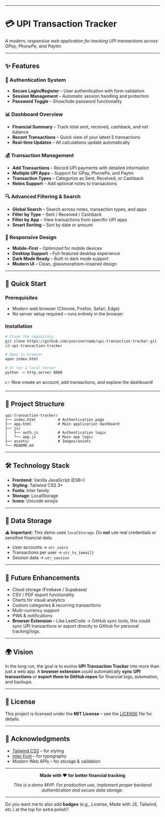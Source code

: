 

---

# 💳 UPI Transaction Tracker

*A modern, responsive web application for tracking UPI transactions across GPay, PhonePe, and Paytm.*

---

## ✨ Features

### 🔐 Authentication System

* **Secure Login/Register** – User authentication with form validation
* **Session Management** – Automatic session handling and protection
* **Password Toggle** – Show/hide password functionality

### 📊 Dashboard Overview

* **Financial Summary** – Track total sent, received, cashback, and net balance
* **Recent Transactions** – Quick view of your latest 5 transactions
* **Real-time Updates** – All calculations update automatically

### 💰 Transaction Management

* **Add Transactions** – Record UPI payments with detailed information
* **Multiple UPI Apps** – Support for GPay, PhonePe, and Paytm
* **Transaction Types** – Categorize as Sent, Received, or Cashback
* **Notes Support** – Add optional notes to transactions

### 🔍 Advanced Filtering & Search

* **Global Search** – Search across notes, transaction types, and apps
* **Filter by Type** – Sent / Received / Cashback
* **Filter by App** – View transactions from specific UPI apps
* **Smart Sorting** – Sort by date or amount

### 📱 Responsive Design

* **Mobile-First** – Optimized for mobile devices
* **Desktop Support** – Full-featured desktop experience
* **Dark Mode Ready** – Built-in dark mode support
* **Modern UI** – Clean, glassmorphism-inspired design

---

## 🚀 Quick Start

### Prerequisites

* Modern web browser (Chrome, Firefox, Safari, Edge)
* No server setup required – runs entirely in the browser

### Installation

```bash
# Clone the repository
git clone https://github.com/yourusername/upi-transaction-tracker.git
cd upi-transaction-tracker
```

```bash
# Open in browser
open index.html

# Or run a local server
python -m http.server 8000
```

👉 Now create an account, add transactions, and explore the dashboard!

---

## 📁 Project Structure

```
upi-transaction-tracker/
├── index.html          # Authentication page
├── app.html            # Main application dashboard
├── js/
│   ├── auth.js         # Authentication logic
│   └── app.js          # Main app logic
├── assets/             # Images/assets
└── README.md
```

---

## 🛠️ Technology Stack

* **Frontend**: Vanilla JavaScript (ES6+)
* **Styling**: Tailwind CSS 3+
* **Fonts**: Inter family
* **Storage**: LocalStorage
* **Icons**: Unicode emojis

---

## 💾 Data Storage

⚠️ **Important:** This demo uses `localStorage`.
Do **not** use real credentials or sensitive financial data.

* User accounts → `utr_users`
* Transactions per user → `utr_tx_{email}`
* Session data → `utr_session`

---

## 🔮 Future Enhancements

* Cloud storage (Firebase / Supabase)
* CSV / PDF export functionality
* Charts for visual analytics
* Custom categories & recurring transactions
* Multi-currency support
* PWA & notifications
* **Browser Extension** – Like LeetCode → GitHub sync tools, this could sync UPI transactions or export directly to GitHub for personal tracking/logs.

---

## 🌍 Vision

In the long run, the goal is to evolve **UPI Transaction Tracker** into more than just a web app.
A **browser extension** could automatically **sync UPI transactions** or **export them to GitHub repos** for financial logs, automation, and backups.

---

## 📄 License

This project is licensed under the **MIT License** – see the [LICENSE](LICENSE) file for details.

---

## 🙏 Acknowledgments

* [Tailwind CSS](https://tailwindcss.com) – for styling
* [Inter Font](https://rsms.me/inter/) – for typography
* Modern Web APIs – for storage & validation

---

<p align="center"><b>Made with ❤️ for better financial tracking</b></p>
<p align="center"><i>This is a demo MVP. For production use, implement proper backend authentication and secure data storage.</i></p>

---



Do you want me to also add **badges** (e.g., License, Made with JS, Tailwind, etc.) at the top for extra polish?
